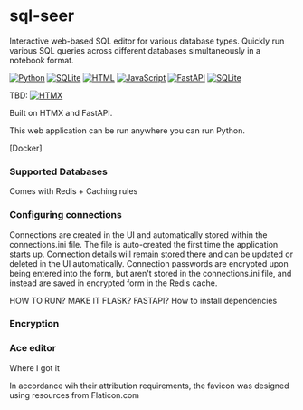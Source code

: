 # sql-seer
Interactive web-based SQL editor for various database types. Quickly run various SQL queries across different databases simultaneously in a notebook format.

[![Python](https://img.shields.io/badge/Python-3776AB?logo=python&logoColor=fff)](#) [![SQLite](https://img.shields.io/badge/SQLite-%2307405e.svg?logo=sqlite&logoColor=white)](#) [![HTML](https://img.shields.io/badge/HTML-%23E34F26.svg?logo=html5&logoColor=white)](#)  [![JavaScript](https://img.shields.io/badge/JavaScript-F7DF1E?logo=javascript&logoColor=000)](#) [![FastAPI](https://img.shields.io/badge/FastAPI-009485.svg?logo=fastapi&logoColor=white)](#) [![SQLite](https://img.shields.io/badge/SQLite-%2307405e.svg?logo=sqlite&logoColor=white)](#)

TBD: [![HTMX](https://img.shields.io/badge/HTMX-36C?logo=htmx&logoColor=fff)](#)



Built on HTMX and FastAPI.

This web application can be run anywhere you can run Python.

[Docker]


### Supported Databases



Comes with Redis + Caching rules


### Configuring connections
Connections are created in the UI and automatically stored within the connections.ini file. The file is auto-created the first time the application starts up. Connection details will remain stored there and can be updated or deleted in the UI automatically. Connection passwords are encrypted upon being entered into the form, but aren't stored in the connections.ini file, and instead are saved in encrypted form in the Redis cache.


HOW TO RUN? MAKE IT FLASK? FASTAPI?
How to install dependencies

### Encryption



### Ace editor
Where I got it




In accordance wih their attribution requirements, the favicon was designed using resources from Flaticon.com
 
